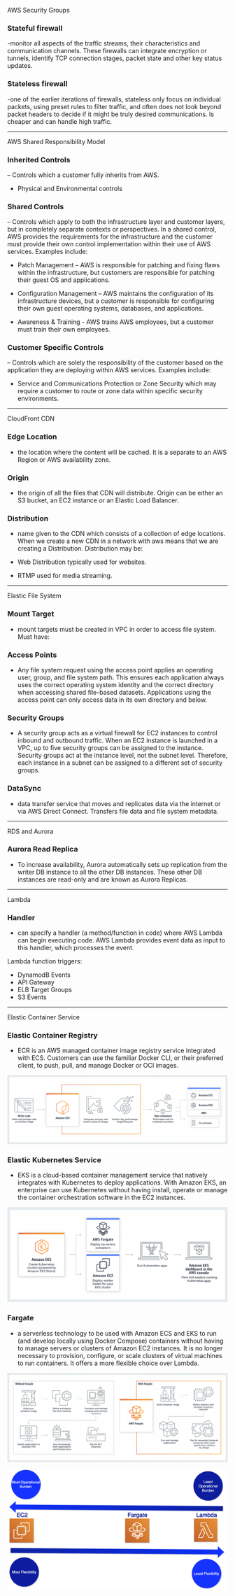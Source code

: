 AWS Security Groups

### Stateful firewall 
-monitor all aspects of the traffic streams, their characteristics and communication channels. These firewalls can integrate encryption or tunnels, identify TCP connection stages, packet state and other key status updates.

### Stateless firewall
-one of the earlier iterations of firewalls, stateless only focus on individual packets, using preset rules to filter traffic, and often does not look beyond packet headers to decide if it might be truly desired communications. Is cheaper and can handle high traffic.

---
AWS Shared Responsibility Model

### Inherited Controls
– Controls which a customer fully inherits from AWS.
* Physical and Environmental controls

### Shared Controls
– Controls which apply to both the infrastructure layer and customer layers, but in completely separate contexts or perspectives. In a shared control, AWS provides the requirements for the infrastructure and the customer must provide their own control implementation within their use of AWS services. Examples include:

* Patch Management – AWS is responsible for patching and fixing flaws within the infrastructure, but customers are responsible for patching their guest OS and applications.

* Configuration Management – AWS maintains the configuration of its infrastructure devices, but a customer is responsible for configuring their own guest operating systems, databases, and applications.

* Awareness & Training - AWS trains AWS employees, but a customer must train their own employees.

### Customer Specific Controls
– Controls which are solely the responsibility of the customer based on the application they are deploying within AWS services. Examples include:

* Service and Communications Protection or Zone Security which may require a customer to route or zone data within specific security environments.
---

CloudFront CDN

### Edge Location
- the location where the content will be cached. It is a separate to an AWS Region or AWS availability zone.

### Origin
- the origin of all the files that CDN will distribute. Origin can be either an S3 bucket, an EC2 instance or an Elastic Load Balancer.

### Distribution
- name given to the CDN which consists of a collection of edge locations. When we create a new CDN in a network with aws means that we are creating a Distribution. Distribution may be:

* Web Distribution typically used for websites.

* RTMP used for media streaming.

---

Elastic File System

### Mount Target
- mount targets must be created in VPC in order to access file system. Must have:

### Access Points
- Any file system request using the access point applies an operating user, group, and file system path. This ensures each application always uses the correct operating system identity and the correct directory when accessing shared file-based datasets. Applications using the access point can only access data in its own directory and below. 

### Security Groups
- A security group acts as a virtual firewall for EC2 instances to control inbound and outbound traffic. When an EC2 instance is launched in a VPC, up to five security groups can be assigned to the instance. Security groups act at the instance level, not the subnet level. Therefore, each instance in a subnet can be assigned to a different set of security groups.

### DataSync
- data transfer service that moves and replicates data via the internet or via AWS Direct Connect. Transfers file data and file system metadata.

---

RDS and Aurora

### Aurora Read Replica
- To increase availability, Aurora automatically sets up replication from the writer DB instance to all the other DB instances. These other DB instances are read-only and are known as Aurora Replicas. 

---

Lambda

### Handler
- can specify a handler (a method/function in code) where AWS Lambda can begin executing code. AWS Lambda provides event data as input to this handler, which processes the event.

Lambda function triggers:
* DynamodB Events
* API Gateway
* ELB Target Groups
* S3 Events

---

Elastic Container Service

### Elastic Container Registry 
- ECR is an AWS managed container image registry service integrated with ECS. Customers can use the familiar Docker CLI, or their preferred client, to push, pull, and manage Docker or OCI images. 

![](../00_includes/wk05/ecs-ecr-flowchart.png)

### Elastic Kubernetes Service
- EKS is a cloud-based container management service that natively integrates with Kubernetes to deploy applications. With Amazon EKS, an enterprise can use Kubernetes without having install, operate or manage the container orchestration software in the EC2 instances.

![](../00_includes/wk05/ecs-eks-flowchart.png)

### Fargate
- a serverless technology to be used with Amazon ECS and EKS to run (and develop locally using Docker Compose) containers without having to manage servers or clusters of Amazon EC2 instances. It is no longer necessary to provision, configure, or scale clusters of virtual machines to run containers. It offers a more flexible choice over Lambda.

![](../00_includes/wk05/ecs-fargate.png)

![](../00_includes/wk05/ecs-fargate-vs-lambda.png)



